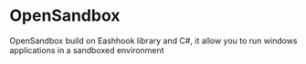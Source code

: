 OpenSandbox
===========

OpenSandbox build on Eashhook library and C#, it allow you to run windows applications in a sandboxed environment
